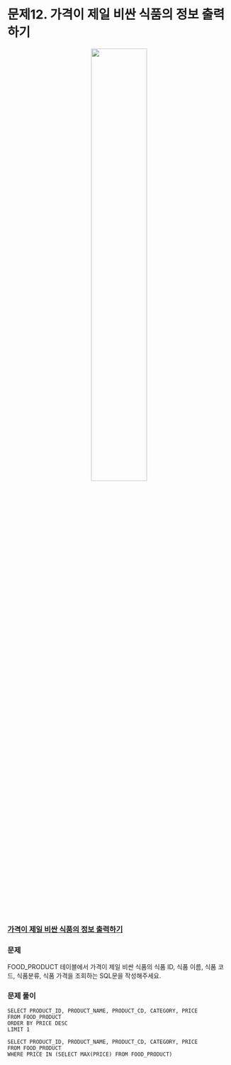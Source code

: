 # 문제12. 가격이 제일 비싼 식품의 정보 출력하기
<center><img src="https://user-images.githubusercontent.com/77037338/210046724-5f984c66-80c3-4c70-9fdc-32371e86c30c.png" width="50%" height="50%"></center>

### [가격이 제일 비싼 식품의 정보 출력하기](https://school.programmers.co.kr/learn/courses/30/lessons/131115)

### 문제
FOOD_PRODUCT 테이블에서 가격이 제일 비싼 식품의 식품 ID, 식품 이름, 식품 코드, 식품분류, 식품 가격을 조회하는 SQL문을 작성해주세요.<br>

### 문제 풀이
```Mysql
SELECT PRODUCT_ID, PRODUCT_NAME, PRODUCT_CD, CATEGORY, PRICE
FROM FOOD_PRODUCT
ORDER BY PRICE DESC
LIMIT 1
```
```Mysql
SELECT PRODUCT_ID, PRODUCT_NAME, PRODUCT_CD, CATEGORY, PRICE
FROM FOOD_PRODUCT
WHERE PRICE IN (SELECT MAX(PRICE) FROM FOOD_PRODUCT)
```
